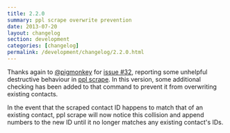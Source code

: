 ```yaml
---
title: 2.2.0
summary: ppl scrape overwrite prevention
date: 2013-07-20
layout: changelog
section: development
categories: [changelog]
permalink: /development/changelog/2.2.0.html
---
```


Thanks again to [@pigmonkey](https://github.com/pigmonkey) for [issue #32](https://github.com/henrycatalinismith/ppl/issues/32),
reporting some unhelpful destructive behaviour in [ppl
scrape](/documentation/commands/scrape/). In this version, some additional
checking has been added to that command to prevent it from overwriting existing
contacts.

In the event that the scraped contact ID happens to match that of an existing
contact, ppl scrape will now notice this collision and append numbers to the new
ID until it no longer matches any existing contact's IDs.

